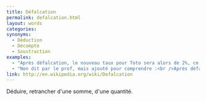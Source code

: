 ```yaml
---
title: Défalcation
permalink: defalcation.html
layout: words
categories:
synonyms:
  - Déduction
  - Décompte
  - Soustraction
examples:
  - "Après défalcation, le nouveau taux pour Toto sera alors de 2%, ce qui nous donne bien le résultat cherché."
  - "Non dit par le prof, mais ajouté pour comprendre :<br />Après défalcation des frais, il devrait rester mille francs."
link: http://en.wikipedia.org/wiki/Defalcation
---
```


Déduire, retrancher d'une somme, d'une quantité.

